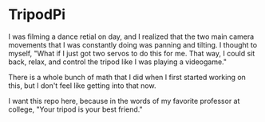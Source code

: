 # TripodPi

I was filming a dance retial on day, and I realized that the two main camera movements that I was constantly doing was panning and tilting. I thought to myself, "What if I just got two servos to do this for me. That way, I could sit back, relax, and control the tripod like I was playing a videogame."

There is a whole bunch of math that I did when I first started working on this, but I don't feel like getting into that now.

I want this repo here, because in the words of my favorite professor at college, "Your tripod is your best friend."
